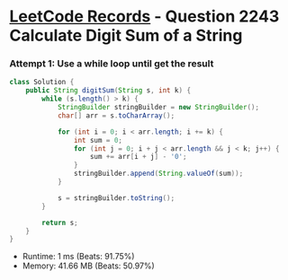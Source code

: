 # [LeetCode Records](../../README.md) - Question 2243 Calculate Digit Sum of a String

### Attempt 1: Use a while loop until get the result
```java
class Solution {
    public String digitSum(String s, int k) {
        while (s.length() > k) {
            StringBuilder stringBuilder = new StringBuilder();
            char[] arr = s.toCharArray();

            for (int i = 0; i < arr.length; i += k) {
                int sum = 0;
                for (int j = 0; i + j < arr.length && j < k; j++) {
                    sum += arr[i + j] - '0';
                }
                stringBuilder.append(String.valueOf(sum));
            }

            s = stringBuilder.toString();
        }

        return s;
    }
}
```
- Runtime: 1 ms (Beats: 91.75%)
- Memory: 41.66 MB (Beats: 50.97%)

<br>
